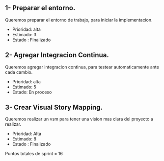 ## 1- Preparar el entorno.

Queremos preparar el entorno de trabajo, para iniciar la implementacion.
- Prioridad: alta
- Estimado: 3
- Estado : Finalizado


## 2- Agregar Integracion Continua.

Queremos agregar integracion continua, para testear automaticamente ante cada cambio.

- Prioridad: alta
- Estimado: 5
- Estado: En proceso


## 3- Crear Visual Story Mapping.

Queremos realizar un vsm para tener una vision mas clara del proyecto a realizar.
- Prioridad: Alta  
- Estimado: 8
- Estado : Finalizado


Puntos totales de sprint = 16

